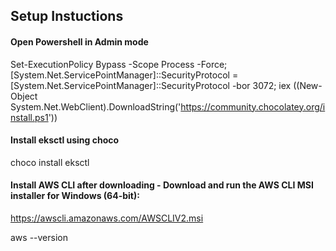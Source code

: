 ## Setup Instuctions
#### Open Powershell in Admin mode
Set-ExecutionPolicy Bypass -Scope Process -Force; [System.Net.ServicePointManager]::SecurityProtocol = [System.Net.ServicePointManager]::SecurityProtocol -bor 3072; iex ((New-Object System.Net.WebClient).DownloadString('https://community.chocolatey.org/install.ps1'))

#### Install eksctl using choco
choco install eksctl

#### Install AWS CLI after downloading - Download and run the AWS CLI MSI installer for Windows (64-bit):
https://awscli.amazonaws.com/AWSCLIV2.msi

aws --version
####
